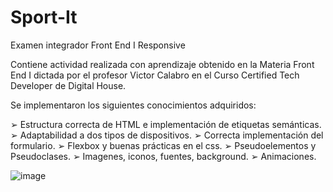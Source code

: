 # Sport-It
Examen integrador Front End I
Responsive

Contiene actividad realizada con aprendizaje obtenido en la Materia Front End I dictada por el profesor Victor Calabro en el Curso Certified Tech Developer de Digital House.

Se implementaron los siguientes conocimientos adquiridos:

➢ Estructura correcta de HTML e implementación de etiquetas semánticas.
➢ Adaptabilidad a dos tipos de dispositivos.
➢ Correcta implementación del formulario.
➢ Flexbox y buenas prácticas en el css.
➢ Pseudoelementos y Pseudoclases.
➢ Imagenes, iconos, fuentes, background.
➢ Animaciones.

![image](https://user-images.githubusercontent.com/116467058/211627190-3ab3d599-98b3-4691-96c2-1241e2f73219.png)

